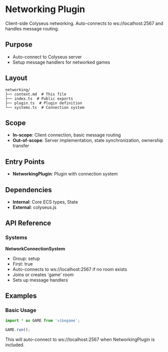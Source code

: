 # Networking Plugin

<!-- LLM:OVERVIEW -->
Client-side Colyseus networking. Auto-connects to ws://localhost:2567 and handles message routing.
<!-- /LLM:OVERVIEW -->

## Purpose

- Auto-connect to Colyseus server
- Setup message handlers for networked games

## Layout

```
networking/
├── context.md  # This file
├── index.ts  # Public exports
├── plugin.ts  # Plugin definition
└── systems.ts  # Connection system
```

## Scope

- **In-scope**: Client connection, basic message routing
- **Out-of-scope**: Server implementation, state synchronization, ownership transfer

## Entry Points

- **NetworkingPlugin**: Plugin with connection system

## Dependencies

- **Internal**: Core ECS types, State
- **External**: colyseus.js

<!-- LLM:REFERENCE -->
## API Reference

### Systems

**NetworkConnectionSystem**
- Group: setup
- First: true
- Auto-connects to ws://localhost:2567 if no room exists
- Joins or creates 'game' room
- Sets up message handlers

<!-- /LLM:REFERENCE -->

<!-- LLM:EXAMPLES -->
## Examples

### Basic Usage

```typescript
import * as GAME from 'vibegame';

GAME.run();
```

This will auto-connect to ws://localhost:2567 when NetworkingPlugin is included.
<!-- /LLM:EXAMPLES -->
